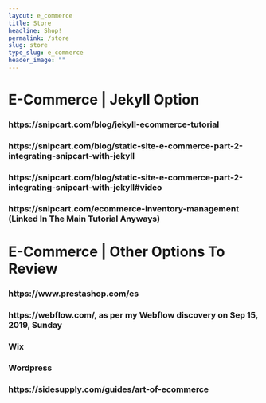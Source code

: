 ```yaml
---
layout: e_commerce
title: Store
headline: Shop!
permalink: /store
slug: store
type_slug: e_commerce
header_image: ""
---
```


<h1>E-Commerce | Jekyll Option</h1>
<h3>https://snipcart.com/blog/jekyll-ecommerce-tutorial</h3>
<h3>https://snipcart.com/blog/static-site-e-commerce-part-2-integrating-snipcart-with-jekyll</h3>
<h3>https://snipcart.com/blog/static-site-e-commerce-part-2-integrating-snipcart-with-jekyll#video</h3>
<h3>https://snipcart.com/ecommerce-inventory-management (Linked In The Main Tutorial Anyways)</h3>

<h1>E-Commerce | Other Options To Review</h1>
<h3>https://www.prestashop.com/es</h3>
<h3>https://webflow.com/, as per my Webflow discovery on Sep 15, 2019, Sunday</h3>
<h3>Wix</h3>
<h3>Wordpress</h3>

<h3>https://sidesupply.com/guides/art-of-ecommerce</h3>